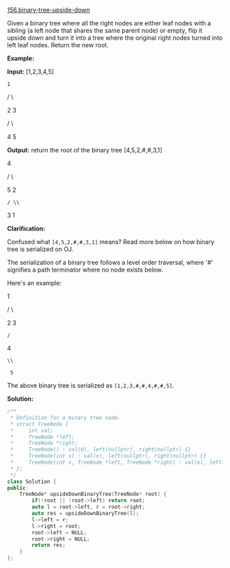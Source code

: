 [156.binary-tree-upside-down](https://leetcode.com/problems/binary-tree-upside-down/)  

Given a binary tree where all the right nodes are either leaf nodes with a sibling (a left node that shares the same parent node) or empty, flip it upside down and turn it into a tree where the original right nodes turned into left leaf nodes. Return the new root.

**Example:**

  
**Input:** \[1,2,3,4,5\]
  

  
    1
  
   / \\
  
  2   3
  
 / \\
  
4   5
  

  
**Output:** return the root of the binary tree \[4,5,2,#,#,3,1\]
  

  
   4
  
  / \\
  
 5   2
  
    / \\
  
   3   1  
  

**Clarification:**

Confused what `[4,5,2,#,#,3,1]` means? Read more below on how binary tree is serialized on OJ.

The serialization of a binary tree follows a level order traversal, where '#' signifies a path terminator where no node exists below.

Here's an example:

  
   1
  
  / \\
  
 2   3
  
    /
  
   4
  
    \\
  
     5
  

The above binary tree is serialized as `[1,2,3,#,#,4,#,#,5]`.  



**Solution:**  

```cpp
/**
 * Definition for a binary tree node.
 * struct TreeNode {
 *     int val;
 *     TreeNode *left;
 *     TreeNode *right;
 *     TreeNode() : val(0), left(nullptr), right(nullptr) {}
 *     TreeNode(int x) : val(x), left(nullptr), right(nullptr) {}
 *     TreeNode(int x, TreeNode *left, TreeNode *right) : val(x), left(left), right(right) {}
 * };
 */
class Solution {
public:
    TreeNode* upsideDownBinaryTree(TreeNode* root) {
        if(!root || !root->left) return root;
        auto l = root->left, r = root->right;
        auto res = upsideDownBinaryTree(l);
        l->left = r;
        l->right = root;
        root->left = NULL;
        root->right = NULL;
        return res;
    }
};
```
      